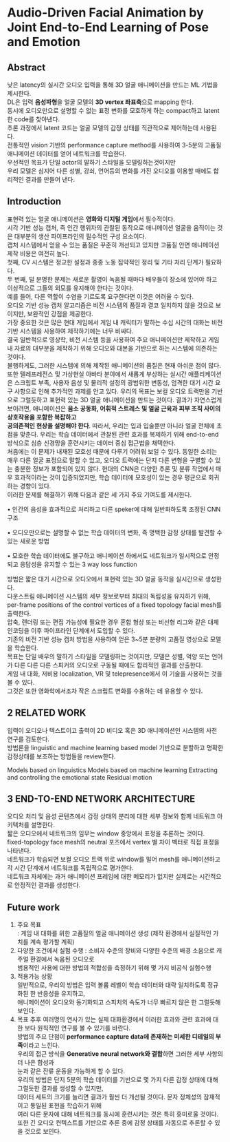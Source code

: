 # Audio-Driven Facial Animation by Joint End-to-End Learning of Pose and Emotion

## Abstract 
낮은 latency의 실시간 오디오 입력을 통해 3D 얼굴 애니메이션을 만드는 ML 기법을 제시한다.  
DL은 입력 **음성파형**을 얼굴 모델의 **3D vertex 좌표축**으로 mapping 한다.  
동시에 오디오만으로 설명할 수 없는 표정 변화를 모호하게 하는 compact하고 latent한 code를 찾아낸다.  
추론 과정에서 latent 코드는 얼굴 모델의 감정 상태를 직관적으로 제어하는데 사용된다.  
전통적인 vision 기반의 performance capture method를 사용하여 3-5분의 고품질 애니메이션 데이터를 얻어 네트워크를 학습한다.  
우선적인 목표가 단일 actor의 말하기 스타일을 모델링하는것이지만  
우리 모델은 심지어 다른 성별, 강쇠, 언어등의 변화를 가진 오디오를 이용할 때에도 합리적인 결과를 만들어 낸다.  
## Introduction
표현력 있는 얼굴 애니메이션은 **영화와 디지털 게임**에서 필수적이다.  
시각 기반 성능 캡처, 즉 인간 행위자의 관찰된 동작으로 애니메이션 얼굴을 움직이는 것은 대부분의 생산 파이프라인의 필수적인 구성 요소이다.  
캡처 시스템에서 얻을 수 있는 품질은 꾸준히 개선되고 있지만 고품질 안면 애니메이션 제작 비용은 여전히 높다.  
첫째, CV 시스템은 정교한 설정과 종종 노동 집약적인 정리 및 기타 처리 단계가 필요하다.  
두 번째, 덜 분명한 문제는 새로운 촬영이 녹음될 때마다 배우들이 장소에 있어야 하고 이상적으로 그들의 외모를 유지해야 한다는 것이다.  
예를 들어, 다른 역할이 수염을 기르도록 요구한다면 이것은 어려울 수 있다.  
오디오 기반 성능 캡처 알고리즘은 비전 시스템의 품질과 결코 일치하지 않을 것으로 보이지만, 보완적인 강점을 제공한다.  
가장 중요한 것은 많은 현대 게임에서 게임 내 캐릭터가 말하는 수십 시간의 대화는 비전 기반 시스템을 사용하여 제작하기에는 너무 비싸다.  
결국 일반적으로 영상학, 비전 시스템 등을 사용하여 주요 애니메이션만 제작하고 게임 내 자료의 대부분을 제작하기 위해 
오디오와 대본을 기반으로 하는 시스템에 의존하는 것이다.  
불행하게도, 그러한 시스템에 의해 제작된 애니메이션의 품질은 현재 아쉬운 점이 많다.  
또한 텔레프레전스 및 가상현실 아바타 분야에서 새롭게 부상하는 실시간 애플리케이션은 스크립트 부족, 
사용자 음성 및 물리적 설정의 광범위한 변동성, 엄격한 대기 시간 요구 사항으로 인해 추가적인 과제를 안고 있다. 
우리의 목표는 보컬 오디오 트랙만을 기반으로 그럴듯하고 표현력 있는 3D 얼굴 애니메이션을 만드는 것이다.
결과가 자연스럽게 보이려면, 애니메이션은 **음소 공동화, 어휘적 스트레스 및 얼굴 근육과 피부 조직 사이의 상호작용을 포함한 복잡하고**  
**공의존적인 현상을 설명해야 한다**. 따라서, 우리는 입과 입술뿐만 아니라 얼굴 전체에 초점을 맞춘다. 
우리는 학습 데이터에서 관찰된 관련 효과를 복제하기 위해 end-to-end 방식으로 심층 신경망을 훈련시키는 데이터 중심 접근법을 채택한다.  
처음에는 이 문제가 내재된 모호성 때문에 다루기 어려워 보일 수 있다. 동일한 소리는 매우 다른 얼굴 표정으로 말할 수 있고, 
오디오 트랙에는 단지 다른 변형을 구별할 수 있는 충분한 정보가 포함되어 있지 않다. 
현대의 CNN은 다양한 추론 및 분류 작업에서 매우 효과적이라는 것이 입증되었지만, 
학습 데이터에 모호성이 있는 경우 평균으로 회귀하는 경향이 있다.  
이러한 문제를 해결하기 위해 다음과 같은 세 가지 주요 기여도를 제시한다.  

• 인간의 음성을 효과적으로 처리하고 다른 speker에 대해 일반화하도록 조정된 CNN 구조   

• 오디오만으로는 설명할 수 없는 학습 데이터의 변화, 즉 명백한 감정 상태를 발견할 수 있는 새로운 방법   

• 모호한 학습 데이터에도 불구하고 애니메이션 하에서도 네트워크가 일시적으로 안정되고 응답성을 유지할 수 있는 3 way loss function  

방법은 짧은 대기 시간으로 오디오에서 표현력 있는 3D 얼굴 동작을 실시간으로 생성한다.  
다운스트림 애니메이션 시스템의 세부 정보로부터 최대의 독립성을 유지하기 위해,  
per-frame positions of the control vertices of a fixed topology facial mesh를 출력한다.  
압축, 렌더링 또는 편집 가능성에 필요한 경우 혼합 형상 또는 비선형 리그와 같은 대체 인코딩을 이후 파이프라인 단계에서 도입할 수 있다.  
기존의 비전 기반 성능 캡처 방법을 사용하여 얻은 3~5분 분량의 고품질 영상으로 모델을 학습한다.  
목표는 단일 배우의 말하기 스타일을 모델링하는 것이지만, 모델은 성별, 억양 또는 언어가 다른 다른 다른 스피커의 오디오로 구동될 때에도 합리적인 결과를 산출한다.  
게임 내 대화, 저비용 localization, VR 및 telepresence에서 이 기술을 사용하는 것을 볼 수 있다.  
그것은 또한 영화학에서조차 작은 스크립트 변화를 수용하는 데 유용할 수 있다.  

## 2 RELATED WORK
입력이 오디오나 텍스트이고 출력이 2D 비디오 혹은 3D 애니메이션인 시스템의 사전 연구를 검토한다.  
방법론을 linguistic and machine learning based model 기반으로 분할하고 명확한 감정상태를 보조하는 방법들을 review한다.  

Models based on linguistics
Models based on machine learning
Extracting and controlling the emotional state
Residual motion

## 3 END-TO-END NETWORK ARCHITECTURE
오디오 처리 및 음성 콘텐츠에서 감정 상태의 분리에 대한 세부 정보와 함께 네트워크 아키텍처를 설명한다.  
짧은 오디오에서 네트워크의 임무는 window 중앙에서 표정을 추론하는 것이다.  
fixed-topology face mesh의 neutral 포즈에서 vertex 별 차이 벡터로 직접 표정을 나타낸다.  
네트워크가 학습되면 보컬 오디오 트랙 위로 window를 밀어 mesh를 애니메이션하고 각 시간 단계에서 네트워크를 독립적으로 평가한다.  
네트워크 자체에는 과거 애니메이션 프레임에 대한 메모리가 없지만 실제로는 시간적으로 안정적인 결과를 생성한다.  

## Future work

1) 주요 목표  
: 게임 내 대화를 위한 고품질의 얼굴 애니메이션 생성 (제작 환경에서 실질적인 가치를 계속 평가할 계획)  
2) 다양한 조건에서 실험 수행  : 
소비자 수준의 장비와 다양한 수준의 배경 소음으로 캐주얼 환경에서 녹음된 오디오로  
범용적인 사용에 대한 방법의 적합성을 측정하기 위해 몇 가지 비공식 실험수행  
3) 적용가능 상황  
일반적으로, 우리의 방법은 입력 볼륨 레벨이 학습 데이터와 대략 일치하도록 정규화된 한 반응성을 유지하고,  
애니메이션이 오디오와 동기화되고 스피치의 속도가 너무 빠르지 않은 한 그럴듯해 보인다.  
4) 목표 
추후 여러명의 연사가 있는 실제 대화환경에서 이러한 효과와 관련 효과에 대한 보다 원칙적인 연구를 볼 수 있기를 바란다.  
방법의 주요 단점이 **performance capture data에 존재하는 미세한 디테일의 부족**이라고 느낀다.  
우리의 접근 방식을 **Generative neural network와 결합**하면 그러한 세부 사항의 더 나은 합성과  
눈과 같은 잔류 운동을 가능하게 할 수 있다.  
우리의 방법은 단지 5분의 학습 데이터를 기반으로 몇 가지 다른 감정 상태에 대해 그럴듯한 결과를 생성할 수 있지만,  
데이터 세트의 크기를 늘리면 결과가 훨씬 더 개선될 것이다. 문자 정체성의 잠재적이고 통일된 표현을 학습하기 위해  
여러 다른 문자에 대해 네트워크를 동시에 훈련시키는 것은 특히 흥미로울 것이다.  
또한 긴 오디오 컨텍스트를 기반으로 추론 중에 감정 상태를 자동으로 추론할 수 있을 것으로 보인다.


